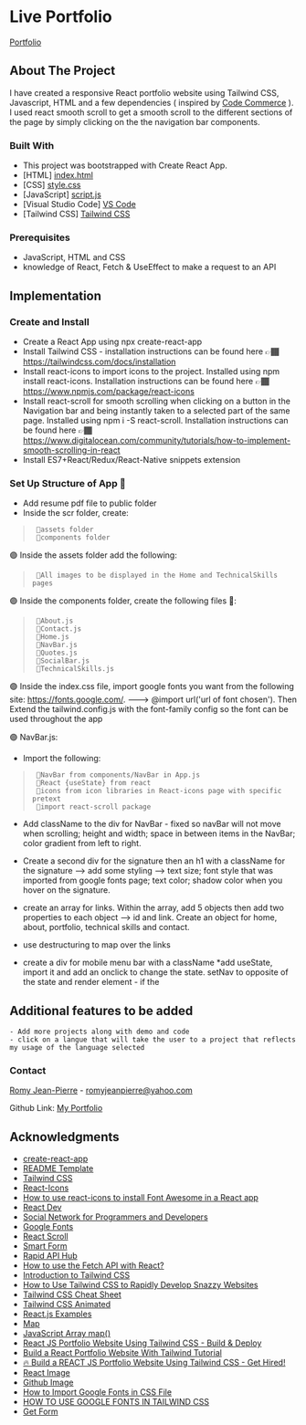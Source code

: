 # Live Portfolio
[Portfolio](https://romysportfolio.netlify.app/)


## About The Project
I have created a responsive React portfolio website using Tailwind CSS, Javascript, HTML and a few dependencies ( inspired by [Code Commerce](https://www.youtube.com/watch?v=2kg0z1qNrkw&t=283s) ). I used react smooth scroll to get a smooth scroll to the different sections of the page by simply clicking on the the navigation bar components. 


### Built With
* This project was bootstrapped with Create React App.
* [HTML] [index.html](https://github.com/romyjeanpierre/labs-HW/blob/main/Connect-4/index.html)
* [CSS] [style.css](https://github.com/romyjeanpierre/labs-HW/blob/main/Connect-4/style.css)
* [JavaScript] [script.js](https://github.com/romyjeanpierre/labs-HW/blob/main/Connect-4/script.js)
* [Visual Studio Code] [VS Code](https://code.visualstudio.com/)
* [Tailwind CSS] [Tailwind CSS](https://tailwindcss.com/)


### Prerequisites

* JavaScript, HTML and CSS
* knowledge of React, Fetch & UseEffect to make a request to an API 

## Implementation

### Create and Install  
* Create a React App using npx create-react-app 
* Install Tailwind CSS  - installation instructions can be found here 👉🏾 https://tailwindcss.com/docs/installation
* Install react-icons to import icons to the project. Installed using npm install react-icons. Installation instructions can be found  here 👉🏾 https://www.npmjs.com/package/react-icons
* Install react-scroll for smooth scrolling when clicking on a button in the Navigation bar and being instantly taken to a selected part of the same page. Installed using npm i -S react-scroll. Installation instructions can be found here 👉🏾 https://www.digitalocean.com/community/tutorials/how-to-implement-smooth-scrolling-in-react
* Install ES7+React/Redux/React-Native snippets extension 


### Set Up Structure of App 📁
* Add resume pdf file to public folder 
* Inside the scr folder, create: 
>      🔹assets folder 
>      🔹components folder 

🟣 Inside the assets folder add the following: 
>      🔹All images to be displayed in the Home and TechnicalSkills pages 

🟣 Inside the components folder, create the following files 📂: 
>      🔹About.js
>      🔹Contact.js
>      🔹Home.js
>      🔹NavBar.js
>      🔹Quotes.js
>      🔹SocialBar.js
>      🔹TechnicalSkills.js 

🟣 Inside the index.css file, import google fonts you want from the following site: https://fonts.google.com/. ---> @import url('url of font chosen'). Then Extend the tailwind.config.js with the font-family config so the font can be used throughout the app 



🟣 NavBar.js:
* Import the following:
>      🔹NavBar from components/NavBar in App.js 
>      🔹React {useState} from react 
>      🔹icons from icon libraries in React-icons page with specific pretext
>      🔹import react-scroll package  

* Add className to the div for NavBar - fixed so navBar will not move when scrolling; height and width; space in between items in the NavBar; color gradient from left to right. 

* Create a second div for the signature then an h1 with a className for the signature --> add some styling --> text size; font style that was imported from google fonts page; text color; shadow color when you hover on the signature. 
* create an array for links. Within the array, add 5 objects then add two properties to each object  --> id and link. Create an object for home, about, portfolio, technical skills and contact.
* use destructuring to map over the links 
* create a div for mobile menu bar with a className 
*add useState, import it and add an onclick to change the state. setNav to opposite of the  state and render element  - if the 




## Additional features to be added
    - Add more projects along with demo and code 
    - click on a langue that will take the user to a project that reflects my usage of the language selected

### Contact

[Romy Jean-Pierre](romyjeanpierre@yahoo.com) - romyjeanpierre@yahoo.com

Github Link: [My Portfolio](https://github.com/romyjeanpierre/MyPortfolio)



## Acknowledgments

* [create-react-app]( https://github.com/facebook/create-react-app) 
* [README Template](https://github.com/othneildrew/Best-README-Template/blob/master/BLANK_README.md?plain=1)
* [Tailwind CSS](https://tailwindcss.com/docs/installation)
* [React-Icons](https://react-icons.github.io/react-icons/search)
* [How to use react-icons to install Font Awesome in a React app](https://www.freecodecamp.org/news/how-to-use-react-icons/)
* [React Dev](https://morioh.com/a/169b9b03adbe/build-a-react-js-portfolio-website-using-react-and-tailwind-css)
* [Social Network for Programmers and Developers](https://morioh.com/)
* [Google Fonts](https://fonts.google.com/?query=script)
* [React Scroll](https://www.npmjs.com/package/react-scroll)
* [Smart Form](https://getform.io/)
* [Rapid API Hub](https://rapidapi.com/ipworld/api/quotes-inspirational-quotes-motivational-quotes)
* [How to use the Fetch API with React?](https://rapidapi.com/guides/fetch-api-react)
* [Introduction to Tailwind CSS](https://www.geeksforgeeks.org/introduction-to-tailwind-css/)
* [How to Use Tailwind CSS to Rapidly Develop Snazzy Websites](https://kinsta.com/blog/tailwind-css/)
* [Tailwind CSS Cheat Sheet](https://tailwindcomponents.com/cheatsheet/)
* [Tailwind CSS Animated](https://www.tailwindcss-animated.com/)
* [React.js Examples](https://reactjsexample.com/reayhs-portfolio-page-using-react-and-tailwind-css/)
* [Map](https://developer.mozilla.org/en-US/docs/Web/JavaScript/Reference/Global_Objects/Map)
* [JavaScript Array map()](https://www.w3schools.com/jsref/jsref_map.asp)
* [React JS Portfolio Website Using Tailwind CSS - Build & Deploy](https://www.youtube.com/watch?v=LpZrAjU6Hhk&t=973s)
* [Build a React Portfolio Website With Tailwind Tutorial](https://www.youtube.com/watch?v=k-Pi5ZMxHWY&t=2964s)
* [🔥 Build a REACT JS Portfolio Website Using Tailwind CSS - Get Hired!](https://www.youtube.com/watch?v=2kg0z1qNrkw&t=283s)
* [React Image](https://javascript.plainenglish.io/6-best-resources-for-learning-react-eb14c10fe512)
* [Github Image](https://www.pngmart.com/image/625689)
* [How to Import Google Fonts in CSS File](https://www.w3docs.com/snippets/css/how-to-import-google-fonts-in-css-file.html)
* [HOW TO USE GOOGLE FONTS IN TAILWIND CSS](https://hatchet.com.au/blog/how-to-use-google-fonts-in-tailwind-css/)
* [Get Form](https://getform.io/)


